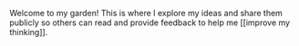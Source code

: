 
Welcome to my garden! This is where I explore my ideas and share them publicly so others can read and provide feedback to help me [[improve my thinking]].


